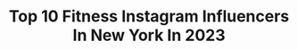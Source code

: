 ---
title: Top 10 Fitness Instagram Influencers In New York In 2023
description: >-
  Find top fitness Instagram influencers in New York in 2023. Most popular hashtags: #fitness #newyork #newyorkcity #fitnessmotivation.
platform: Instagram
hits: 559
text_top: Identify the best Instagram influencers on inBeat.
text_bottom: Our platform aggregates 559 Instagram influencers like this in New York, United States for you to contact.
profiles:
  - username: "alisaobrivanova"
    fullname: >-
      Alisa's Wonderland
    bio: >-
      Almodels NY🌆🗽 #alisaobrivanova Yoga teacher🕉🌱#yogalisa1 It's very simple to be happy. But it's very difficult to be simple. ✨DM for cooperation✨
    location: "United States"
    followers: 20617
    engagement: 410
    commentsToLikes: 0.025976
    id: ck6uayz1k6ic40j7135cxd6sv
    verified: false
    hashtags: "#go, #urban, #style, #alisaobrivanova"
  - username: "osamoje"
    fullname: >-
      Grow With O
    bio: >-
      Master of Public Health & Certified Personal Trainer I enjoy exercising mind, body, and spirit. 🇳🇬 ⬇️GROWTH STARTS HERE ⬇️
    location: "United States"
    followers: 57279
    engagement: 310
    commentsToLikes: 0.058140
    id: ck6ufc1gfw5en0j71stpfog74
    verified: true
    hashtags: "#growwitho, #grow, #aesthetic, #bodybuilding"
  - username: "petervigilante"
    fullname: >-
      Peter Vigilante
    bio: >-
      📍New York🗽 ❣️Health 🍳 ⚜️Fitness💪🏻 🏋🏻‍♂️NASM Certified Personal Trainer 📖 • Click the link below for all my social media platforms! ➖➖⬇️⬇️⬇️➖➖
    location: "United States"
    followers: 66947
    engagement: 1761
    commentsToLikes: 0.011490
    id: ck9wdc5itezpi0j78zgx0ovis
    verified: false
    hashtags: "#explore, #fitnessmotivation, #reel, #explorepage"
  - username: "shoutout_ig_promotter"
    fullname: >-
      Shoutout ig promotter
    bio: >-
      DM FOR WORLDWIDE PROMOTION ❤️ onlyfans🇺🇸 suicide🇨🇦 mym.fans 🇬🇧 Milf🇨🇺 fitness 🇦🇺 exclusive creator🇵🇷 7MILLION NETWORK WORLDWIDE
    location: "United States"
    followers: 627714
    engagement: 74
    commentsToLikes: 0.040211
    id: ck0w6bc887rfd0i191gu0mqc5
    verified: false
    hashtags: "#explorepage, #unicornmom, #followforfollowback, #blonde"
  - username: "hungryrabbitnyc"
    fullname: >-
      Ken
    bio: >-
      Hungry for what life has to offer .............. . Food | Travel | Fitness 📍New York . #hRtravels #hungryrabbitnyc .
    location: "United States"
    followers: 45867
    engagement: 131
    commentsToLikes: 0.014847
    id: ck6u88mknq2r20j710esgghf9
    verified: false
    hashtags: "#eatingnyc, #tastingtable, #nycfat, #feedfeed"
  - username: "newyorker"
    fullname: >-
      NewYorker🗽
    bio: >-
      From New York
    location: "United States"
    followers: 75721
    engagement: 282
    commentsToLikes: 0.022508
    id: ck55l2hm90lhu0i115kx06ebk
    verified: false
    hashtags: "#city, #midtown, #brooklyn, #fitness"
  - username: "elchin_ahmadov_"
    fullname: >-
      Elchin Ahmadov
    bio: >-
      🥊Heavyweight professional boxer🇦🇿 ◼️Professional athlete🇺🇸 ⚡ Motivator⚡ ◾️Business inquiries☞🄳🄼📥 ⚫️Online strength training program
    location: "United States"
    followers: 49688
    engagement: 128
    commentsToLikes: 0.054320
    id: ck8t66m6ycfbt0j78bymtg65x
    verified: false
    hashtags: "#crossfit, #boxer, #workout, #azerbaijan"
  - username: "andrew.mariani"
    fullname: >-
      Andrew Mariani
    bio: >-
      Specific training/programming @hudsonriverathletics @fhittingroom @strongnewyork Try My #Limitless Program
    location: "United States"
    followers: 26767
    engagement: 152
    commentsToLikes: 0.040342
    id: ck13ba0nuuf960i19kgfe817t
    verified: false
    hashtags: "#strong, #strength, #coach, #strongnewyork"
  - username: "mikebradshawsr"
    fullname: >-
      MIKE BRADSHAW SR.
    bio: >-
      GOD-FamilyFirst 🎗Elite Military Inspired Fitness ▫️ @assaultseries_ BeTheBestYou ▪️ @TrainingMask Coach 🔸 @FitRadio Coach 👨🏽‍🎓 ExerciseScience ARMY
    location: "United States"
    followers: 42621
    engagement: 93
    commentsToLikes: 0.054570
    id: ckapcg4a13o3m0i78a4n2k3bd
    verified: false
    hashtags: "#defiancefuel, #rocnationsports, #clockin, #feelingsdontmatter"
  - username: "cami_cakes_"
    fullname: >-
      Cami Mantilla
    bio: >-
      👙Bikini Enthusiast ✈️ Traveler 😉Follow the adventure👇🏼
    location: "United States"
    followers: 565777
    engagement: 467
    commentsToLikes: 0.008671
    id: ck0w10b44gx5j0i1942qihl6p
    verified: false
    hashtags: "#fashionnova, #sundayfunday, #whyistherenotamargaritaemoji, #ontuesdayswewearpink"
---